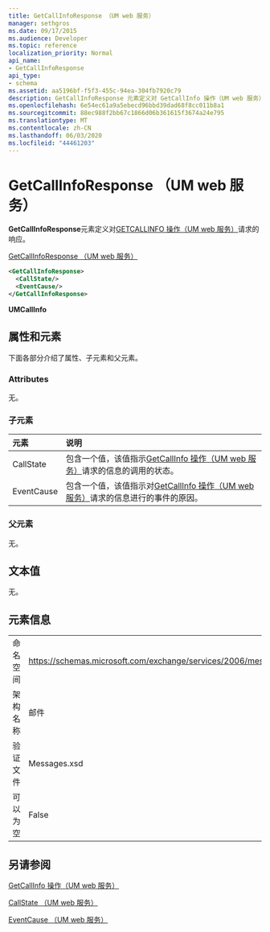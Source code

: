 ```yaml
---
title: GetCallInfoResponse （UM web 服务）
manager: sethgros
ms.date: 09/17/2015
ms.audience: Developer
ms.topic: reference
localization_priority: Normal
api_name:
- GetCallInfoResponse
api_type:
- schema
ms.assetid: aa5196bf-f5f3-455c-94ea-304fb7920c79
description: GetCallInfoResponse 元素定义对 GetCallInfo 操作（UM web 服务）请求的响应。
ms.openlocfilehash: 6e54ec61a9a5ebecd96bbd39dad68f8cc011b8a1
ms.sourcegitcommit: 88ec988f2bb67c1866d06b361615f3674a24e795
ms.translationtype: MT
ms.contentlocale: zh-CN
ms.lasthandoff: 06/03/2020
ms.locfileid: "44461203"
---
```

# <a name="getcallinforesponse-um-web-service"></a>GetCallInfoResponse （UM web 服务）

**GetCallInfoResponse**元素定义对[GETCALLINFO 操作（UM web 服务）](getcallinfo-operation-um-web-service.md)请求的响应。 
  
[GetCallInfoResponse （UM web 服务）](getcallinforesponse-um-web-service.md)
  
```xml
<GetCallInfoResponse>
  <CallState/>
  <EventCause/>
</GetCallInfoResponse>
```

 **UMCallInfo**
## <a name="attributes-and-elements"></a>属性和元素

下面各部分介绍了属性、子元素和父元素。
  
### <a name="attributes"></a>Attributes

无。
  
### <a name="child-elements"></a>子元素

|**元素**|**说明**|
|:-----|:-----|
|CallState  <br/> |包含一个值，该值指示[GetCallInfo 操作（UM web 服务）](getcallinfo-operation-um-web-service.md)请求的信息的调用的状态。  <br/> |
|EventCause  <br/> |包含一个值，该值指示对[GetCallInfo 操作（UM web 服务）](getcallinfo-operation-um-web-service.md)请求的信息进行的事件的原因。  <br/> |
   
### <a name="parent-elements"></a>父元素

无。
  
## <a name="text-value"></a>文本值

无。
  
## <a name="element-information"></a>元素信息

|||
|:-----|:-----|
|命名空间  <br/> |https://schemas.microsoft.com/exchange/services/2006/messages  <br/> |
|架构名称  <br/> |邮件  <br/> |
|验证文件  <br/> |Messages.xsd  <br/> |
|可以为空  <br/> |False  <br/> |
   
## <a name="see-also"></a>另请参阅



[GetCallInfo 操作（UM web 服务）](getcallinfo-operation-um-web-service.md)
  
[CallState （UM web 服务）](callstate-um-web-service.md)
  
[EventCause （UM web 服务）](eventcause-um-web-service.md)

